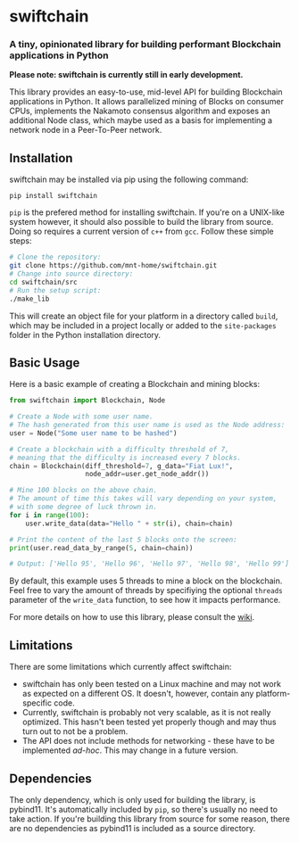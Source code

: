 # swiftchain
### A tiny, opinionated library for building performant Blockchain applications in Python

**Please note: swiftchain is currently still in early development.**

This library provides an easy-to-use, mid-level API for building Blockchain applications in Python. It allows parallelized mining of Blocks on consumer CPUs, implements the Nakamoto consensus algorithm and exposes an additional Node class, which maybe used as a basis for implementing a network node in a Peer-To-Peer network.

## Installation

swiftchain may be installed via pip using the following command:
```
pip install swiftchain
```
```pip``` is the prefered method for installing swiftchain. If you're on a UNIX-like system however, it should also possible to build the library from source. Doing so requires a current version of ```c++``` from ```gcc```. Follow these simple steps:

```bash
# Clone the repository:
git clone https://github.com/mnt-home/swiftchain.git
# Change into source directory:
cd swiftchain/src
# Run the setup script:
./make_lib
```

This will create an object file for your platform in a directory called ```build```, which may be included in a project locally or added to the ```site-packages``` folder in the Python installation directory.

## Basic Usage

Here is a basic example of creating a Blockchain and mining blocks:

```python
from swiftchain import Blockchain, Node

# Create a Node with some user name.
# The hash generated from this user name is used as the Node address:
user = Node("Some user name to be hashed")

# Create a blockchain with a difficulty threshold of 7,
# meaning that the difficulty is increased every 7 blocks.
chain = Blockchain(diff_threshold=7, g_data="Fiat Lux!",
                   node_addr=user.get_node_addr())

# Mine 100 blocks on the above chain.
# The amount of time this takes will vary depending on your system,
# with some degree of luck thrown in.
for i in range(100):
    user.write_data(data="Hello " + str(i), chain=chain)

# Print the content of the last 5 blocks onto the screen:
print(user.read_data_by_range(5, chain=chain))

# Output: ['Hello 95', 'Hello 96', 'Hello 97', 'Hello 98', 'Hello 99']

```
By default, this example uses 5 threads to mine a block on the blockchain. Feel free to vary the amount of threads by specifiying the optional ```threads``` parameter of the ```write_data``` function, to see how it impacts performance.

For more details on how to use this library, please consult the [wiki](https://github.com/mnt-home/swiftchain/wiki).

## Limitations

There are some limitations which currently affect swiftchain:

* swiftchain has only been tested on a Linux machine and may not work as expected on a different OS. It doesn't, however, contain any platform-specific code.
* Currently, swiftchain is probably not very scalable, as it is not really optimized. This hasn't been tested yet properly though and may thus turn out to not be a problem.
* The API does not include methods for networking - these have to be implemented *ad-hoc*. This may change in a future version.

## Dependencies

The only dependency, which is only used for building the library, is pybind11. It's automatically included by ```pip```, so there's usually no need to take action. If you're building this library from source for some reason, there are no dependencies as pybind11 is included as a source directory. 

